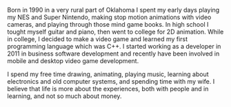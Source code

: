 Born in 1990 in a very rural part of Oklahoma I spent my early days playing my NES and Super Nintendo, making stop motion animations with video cameras, and playing through those mind game books. In high school I tought myself guitar and piano, then went to college for 2D animation. While in college, I decided to make a video game and learned my first programming language which was C++. I started working as a developer in 2011 in business software development and recently have been involved in mobile and desktop video game development.

I spend my free time drawing, animating, playing music, learning about electronics and old computer systems, and spending time with my wife. I believe that life is more about the experiences, both with people and in learning, and not so much about money.
